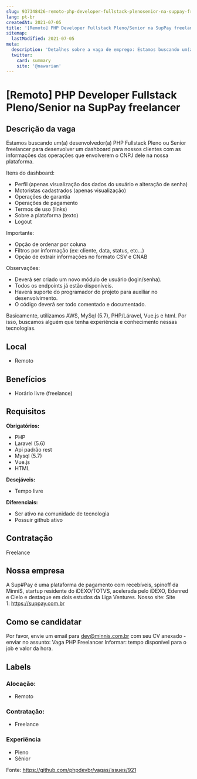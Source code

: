 ```yaml
---
slug: 937348426-remoto-php-developer-fullstack-plenosenior-na-suppay-freelancer
lang: pt-br
createdAt: 2021-07-05
title: '[Remoto] PHP Developer Fullstack Pleno/Senior na SupPay freelancer - Vaga de Emprego'
sitemap:
  lastModified: 2021-07-05
meta:
  description: 'Detalhes sobre a vaga de emprego: Estamos buscando um(a) desenvolvedor(a) PHP Fullstack Pleno ou Senior freelancer para desenvolver um dashboard para nossos clientes com as informações das operações que envolverem o CNPJ dele na nossa plataforma.  Itens do dashboard: - Perfil (apenas visualização dos dados do usuário e alteração de senha) - Motoristas cadastrados (apenas visualização) - Operações de garantia - Operações de pagamento - Termos de uso (links) - Sobre a plataforma (texto) - Logout Importante: - Opção de ordenar por coluna - Filtros por informação (ex: cliente, data, status, etc…) - Opção de extrair informações no formato CSV e CNAB Observações: - Deverá ser criado um novo módulo de usuário (login/senha). - Todos os endpoints já estão disponíveis. - Haverá suporte do programador do projeto para auxiliar no desenvolvimento. - O código deverá ser todo comentado e documentado. Basicamente, utilizamos AWS, MySql (5.7), PHP/Láravel, Vue.js e html. Por isso, buscamos alguém que tenha experiência e conhecimento nessas tecnologias.'
  twitter:
    card: summary
    site: '@nawarian'
---
```


# [Remoto] PHP Developer Fullstack Pleno/Senior na SupPay freelancer

## Descrição da vaga

Estamos buscando um(a) desenvolvedor(a) PHP Fullstack Pleno ou Senior freelancer para desenvolver um dashboard para nossos clientes com as informações das operações que envolverem o CNPJ dele na nossa plataforma. 

Itens do dashboard:
- Perfil (apenas visualização dos dados do usuário e alteração de senha)
- Motoristas cadastrados (apenas visualização)
- Operações de garantia
- Operações de pagamento
- Termos de uso (links)
- Sobre a plataforma (texto)
- Logout

Importante: 
- Opção de ordenar por coluna
- Filtros por informação (ex: cliente, data, status, etc…)
- Opção de extrair informações no formato CSV e CNAB

Observações:
- Deverá ser criado um novo módulo de usuário (login/senha). 
- Todos os endpoints já estão disponíveis. 
- Haverá suporte do programador do projeto para auxiliar no desenvolvimento. 
- O código deverá ser todo comentado e documentado.

Basicamente, utilizamos AWS, MySql (5.7), PHP/Láravel, Vue.js e html. Por isso, buscamos alguém que tenha experiência e conhecimento nessas tecnologias.

## Local

- Remoto

## Benefícios

- Horário livre (freelance)

## Requisitos

**Obrigatórios:**
- PHP
- Laravel (5.6)
- Api padrão rest
- Mysql (5.7)
- Vue.js
- HTML

**Desejáveis:**
- Tempo livre

**Diferenciais:**
- Ser ativo na comunidade de tecnologia
- Possuir github ativo

## Contratação

Freelance

## Nossa empresa

A Sup#Pay é uma plataforma de pagamento com recebíveis, spinoff da MinniS, startup residente do iDEXO/TOTVS, acelerada pelo iDEXO, Edenred e Cielo e destaque em dois estudos da Liga Ventures. Nosso site: Site 1: https://suppay.com.br

## Como se candidatar

Por favor, envie um email para dev@minnis.com.br com seu CV anexado - enviar no assunto: Vaga PHP Freelancer
Informar: tempo disponível para o job e valor da hora.

## Labels

<!-- Escolha abaixo, apague as que não fizerem sentido: -->
### Alocação:
- Remoto

### Contratação:
- Freelance

### Experiência
- Pleno
- Sênior

Fonte: https://github.com/phpdevbr/vagas/issues/921